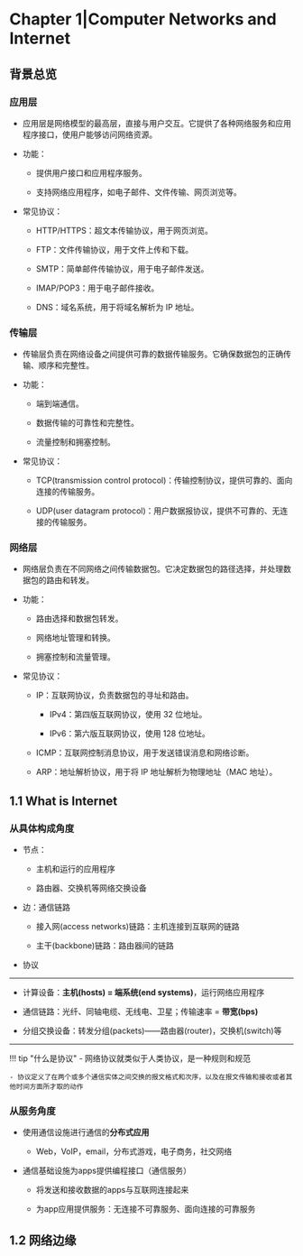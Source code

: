 # Chapter 1|Computer Networks and Internet

## 背景总览

### 应用层

- 应用层是网络模型的最高层，直接与用户交互。它提供了各种网络服务和应用程序接口，使用户能够访问网络资源。


- 功能：

    - 提供用户接口和应用程序服务。

    - 支持网络应用程序，如电子邮件、文件传输、网页浏览等。

- 常见协议：

    - HTTP/HTTPS：超文本传输协议，用于网页浏览。

    - FTP：文件传输协议，用于文件上传和下载。

    - SMTP：简单邮件传输协议，用于电子邮件发送。

    - IMAP/POP3：用于电子邮件接收。

    - DNS：域名系统，用于将域名解析为 IP 地址。


### 传输层

- 传输层负责在网络设备之间提供可靠的数据传输服务。它确保数据包的正确传输、顺序和完整性。

- 功能：

    - 端到端通信。

    - 数据传输的可靠性和完整性。

    - 流量控制和拥塞控制。

- 常见协议：

    - TCP(transmission control protocol)：传输控制协议，提供可靠的、面向连接的传输服务。

    - UDP(user datagram protocol)：用户数据报协议，提供不可靠的、无连接的传输服务。

### 网络层

- 网络层负责在不同网络之间传输数据包。它决定数据包的路径选择，并处理数据包的路由和转发。

- 功能：

    - 路由选择和数据包转发。

    - 网络地址管理和转换。

    - 拥塞控制和流量管理。

- 常见协议：
    
    - IP：互联网协议，负责数据包的寻址和路由。
    
        - IPv4：第四版互联网协议，使用 32 位地址。
    
        - IPv6：第六版互联网协议，使用 128 位地址。
    
    - ICMP：互联网控制消息协议，用于发送错误消息和网络诊断。
    
    - ARP：地址解析协议，用于将 IP 地址解析为物理地址（MAC 地址）。


## 1.1 What is Internet

### 从具体构成角度

- 节点：

    - 主机和运行的应用程序

    - 路由器、交换机等网络交换设备

- 边：通信链路

    - 接入网(access networks)链路：主机连接到互联网的链路

    - 主干(backbone)链路：路由器间的链路

- 协议

---

- 计算设备：**主机(hosts) = 端系统(end systems)**，运行网络应用程序

- 通信链路：光纤、同轴电缆、无线电、卫星；传输速率 = **带宽(bps)**

- 分组交换设备：转发分组(packets)——路由器(router)，交换机(switch)等

---

!!! tip "什么是协议"
    - 网络协议就类似于人类协议，是一种规则和规范

    - 协议定义了在两个或多个通信实体之间交换的报文格式和次序，以及在报文传输和接收或者其他时间方面所才取的动作

### 从服务角度

- 使用通信设施进行通信的**分布式应用**

    - Web，VoIP，email，分布式游戏，电子商务，社交网络

- 通信基础设施为apps提供编程接口（通信服务）

    - 将发送和接收数据的apps与互联网连接起来

    - 为app应用提供服务：无连接不可靠服务、面向连接的可靠服务

## 1.2 网络边缘

   
